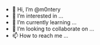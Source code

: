 - 👋 Hi, I’m @m0ntery
- 👀 I’m interested in ...
- 🌱 I’m currently learning ...
- 💞️ I’m looking to collaborate on ...
- 📫 How to reach me ...

<!---
m0ntery/m0ntery is a ✨ special ✨ repository because its `README.md` (this file) appears on your GitHub profile.
You can click the Preview link to take a look at your changes.
--->
